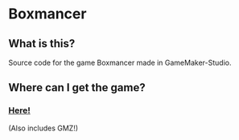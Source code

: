 # Boxmancer

## What is this?
Source code for the game Boxmancer made in GameMaker-Studio.

## Where can I get the game?
### [Here!](https://lontro.itch.io/boxmancer)
(Also includes GMZ!)

 
